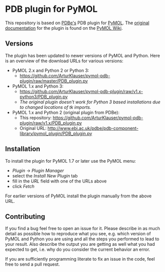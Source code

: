 # PDB plugin for PyMOL

This repository is based on [PDBe's](https://pdbe.org/) PDB plugin for
[PyMOL](https://pymol.org/). The
[original documentation](https://pymolwiki.org/index.php/PDB_plugin)
for the plugin is found on the
[PyMOL Wiki](https://pymolwiki.org/index.php/PDB_plugin).

## Versions

The plugin has been updated to newer versions of PyMOL and Python. Here is
an overview of the download URLs for various versions:
* PyMOL 2.x and Python 2 or Python 3:
  * https://github.com/ArturKlauser/pymol-pdb-plugin/raw/master/PDB_plugin.py
* PyMOL 1.x and Python 3:
  * https://github.com/ArturKlauser/pymol-pdb-plugin/raw/v1.x-python3/PDB_plugin.py
  * *The original plugin doesn't work for Python 3 based installations due to
changed locations of tk imports.*
* PyMOL 1.x and Python 2 (original plugin from PDBe):
  * This repository: https://github.com/ArturKlauser/pymol-pdb-plugin/raw/v1.x/PDB_plugin.py
  * Original URL: http://www.ebi.ac.uk/pdbe/pdb-component-library/pymol_plugin/PDB_plugin.py

## Installation
To install the plugin for PyMOL 1.7 or later use the PyMOL menu:
  * *Plugin* -> *Plugin Manager*
  * select the *Install New Plugin* tab
  * fill in the *URL* field with one of the URLs above
  * click *Fetch*
  
For earlier versions of PyMOL install the plugin manually from the above URL.

## Contributing
If you find a bug feel free to open an issue for it. Please describe in as
much detail as possible how to reproduce what you see, e.g. which version of
PyMOL and Python you are using and all the steps you performed to lead to
your result. Also describe the output you are getting as well what you had
expected to get, i.e. why do you consider the current behavior an error.

If you are sufficiently programming literate to fix an issue in the code,
feel free to send a pull request.
